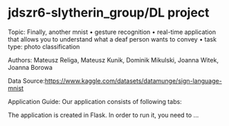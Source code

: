 # jdszr6-slytherin_group/DL project

Topic: 
Finally, another mnist
• gesture recognition
• real-time application that allows you to understand what a deaf person wants to convey
• task type: photo classification 

Authors: Mateusz Religa, Mateusz Kunik, Dominik Mikulski, Joanna Witek, Joanna Borowa 

Data Source:https://www.kaggle.com/datasets/datamunge/sign-language-mnist

Application Guide: Our application consists of following tabs:


The application is created in Flask. In order to run it, you need to ...
